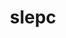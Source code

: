 ---
title: "slepc"
layout: cache
categories: [package, develop-2023-10-08]
meta: {"versions": ["3.20.0"], "compilers": ["cce@=15.0.1", "gcc@=11.4.0", "gcc@=9.4.0", "oneapi@=2023.2.1"], "oss": ["rhel8", "ubuntu20.04"], "platforms": ["linux"], "targets": ["aarch64", "ppc64le", "x86_64_v3", "zen4"], "stacks": ["e4s", "e4s-arm", "e4s-cray-rhel", "e4s-oneapi", "e4s-power", "e4s-rocm-external", "root"], "num_specs": 13, "num_specs_by_stack": {"e4s-cray-rhel": 1, "root": 13, "e4s-arm": 1, "e4s-power": 2, "e4s": 6, "e4s-rocm-external": 2, "e4s-oneapi": 1}}
spec_details: [{"hash": "hnenhupwwd3bvsc7yvplr4pa4vvgxlvd", "compiler": "cce@=15.0.1", "versions": ["3.20.0"], "os": "rhel8", "platform": "linux", "target": "zen4", "variants": ["+arpack", "~blopex", "build_system=generic", "~cuda", "~hpddm", "~rocm"], "stacks": ["e4s-cray-rhel", "root"], "size": "-", "tarball": "https://binaries.spack.io/develop-2023-10-08/build_cache/linux-rhel8-zen4/cce-15.0.1/slepc-3.20.0/linux-rhel8-zen4-cce-15.0.1-slepc-3.20.0-hnenhupwwd3bvsc7yvplr4pa4vvgxlvd.spack"}, {"hash": "3csxzbo4ola4uywwwqnr2b4os5oeeu6m", "compiler": "gcc@=11.4.0", "versions": ["3.20.0"], "os": "ubuntu20.04", "platform": "linux", "target": "aarch64", "variants": ["+arpack", "~blopex", "build_system=generic", "~cuda", "~hpddm", "~rocm"], "stacks": ["e4s-arm", "root"], "size": "-", "tarball": "https://binaries.spack.io/develop-2023-10-08/build_cache/linux-ubuntu20.04-aarch64/gcc-11.4.0/slepc-3.20.0/linux-ubuntu20.04-aarch64-gcc-11.4.0-slepc-3.20.0-3csxzbo4ola4uywwwqnr2b4os5oeeu6m.spack"}, {"hash": "q6sxk5k2rpy6yczztcpv7vzrp3u67phn", "compiler": "gcc@=9.4.0", "versions": ["3.20.0"], "os": "ubuntu20.04", "platform": "linux", "target": "ppc64le", "variants": ["+arpack", "~blopex", "build_system=generic", "~cuda", "~hpddm", "~rocm"], "stacks": ["e4s-power", "root"], "size": "-", "tarball": "https://binaries.spack.io/develop-2023-10-08/build_cache/linux-ubuntu20.04-ppc64le/gcc-9.4.0/slepc-3.20.0/linux-ubuntu20.04-ppc64le-gcc-9.4.0-slepc-3.20.0-q6sxk5k2rpy6yczztcpv7vzrp3u67phn.spack"}, {"hash": "liywkvwvzlk4pbrkv3vwpddbybaru54a", "compiler": "gcc@=9.4.0", "versions": ["3.20.0"], "os": "ubuntu20.04", "platform": "linux", "target": "ppc64le", "variants": ["+arpack", "~blopex", "build_system=generic", "+cuda", "cuda_arch=70", "~hpddm", "~rocm"], "stacks": ["e4s-power", "root"], "size": "-", "tarball": "https://binaries.spack.io/develop-2023-10-08/build_cache/linux-ubuntu20.04-ppc64le/gcc-9.4.0/slepc-3.20.0/linux-ubuntu20.04-ppc64le-gcc-9.4.0-slepc-3.20.0-liywkvwvzlk4pbrkv3vwpddbybaru54a.spack"}, {"hash": "hb6eb6odwhol3ersoavg5pxxriskedoo", "compiler": "gcc@=11.4.0", "versions": ["3.20.0"], "os": "ubuntu20.04", "platform": "linux", "target": "x86_64_v3", "variants": ["+arpack", "~blopex", "build_system=generic", "~cuda", "~hpddm", "~rocm"], "stacks": ["root", "e4s"], "size": "-", "tarball": "https://binaries.spack.io/develop-2023-10-08/build_cache/linux-ubuntu20.04-x86_64_v3/gcc-11.4.0/slepc-3.20.0/linux-ubuntu20.04-x86_64_v3-gcc-11.4.0-slepc-3.20.0-hb6eb6odwhol3ersoavg5pxxriskedoo.spack"}, {"hash": "nvtx3b2rjrx5bmwb53mepow365bgcyc4", "compiler": "gcc@=11.4.0", "versions": ["3.20.0"], "os": "ubuntu20.04", "platform": "linux", "target": "x86_64_v3", "variants": ["+arpack", "~blopex", "build_system=generic", "~cuda", "~hpddm", "~rocm"], "stacks": ["root", "e4s"], "size": "-", "tarball": "https://binaries.spack.io/develop-2023-10-08/build_cache/linux-ubuntu20.04-x86_64_v3/gcc-11.4.0/slepc-3.20.0/linux-ubuntu20.04-x86_64_v3-gcc-11.4.0-slepc-3.20.0-nvtx3b2rjrx5bmwb53mepow365bgcyc4.spack"}, {"hash": "nlff6uf4pqhwg3gx343z5kw5uixt6hip", "compiler": "gcc@=11.4.0", "versions": ["3.20.0"], "os": "ubuntu20.04", "platform": "linux", "target": "x86_64_v3", "variants": ["+arpack", "~blopex", "build_system=generic", "+cuda", "cuda_arch=90", "~hpddm", "~rocm"], "stacks": ["root", "e4s"], "size": "-", "tarball": "https://binaries.spack.io/develop-2023-10-08/build_cache/linux-ubuntu20.04-x86_64_v3/gcc-11.4.0/slepc-3.20.0/linux-ubuntu20.04-x86_64_v3-gcc-11.4.0-slepc-3.20.0-nlff6uf4pqhwg3gx343z5kw5uixt6hip.spack"}, {"hash": "prj2jzlddprg6weeenverxkqpz7zecbl", "compiler": "gcc@=11.4.0", "versions": ["3.20.0"], "os": "ubuntu20.04", "platform": "linux", "target": "x86_64_v3", "variants": ["amdgpu_target=gfx90a", "+arpack", "~blopex", "build_system=generic", "~cuda", "~hpddm", "+rocm"], "stacks": ["e4s-rocm-external", "root"], "size": "-", "tarball": "https://binaries.spack.io/develop-2023-10-08/build_cache/linux-ubuntu20.04-x86_64_v3/gcc-11.4.0/slepc-3.20.0/linux-ubuntu20.04-x86_64_v3-gcc-11.4.0-slepc-3.20.0-prj2jzlddprg6weeenverxkqpz7zecbl.spack"}, {"hash": "qte5i3hwmothhs6tt6yun4whtwdufwgz", "compiler": "gcc@=11.4.0", "versions": ["3.20.0"], "os": "ubuntu20.04", "platform": "linux", "target": "x86_64_v3", "variants": ["amdgpu_target=gfx90a", "+arpack", "~blopex", "build_system=generic", "~cuda", "~hpddm", "+rocm"], "stacks": ["root", "e4s"], "size": "-", "tarball": "https://binaries.spack.io/develop-2023-10-08/build_cache/linux-ubuntu20.04-x86_64_v3/gcc-11.4.0/slepc-3.20.0/linux-ubuntu20.04-x86_64_v3-gcc-11.4.0-slepc-3.20.0-qte5i3hwmothhs6tt6yun4whtwdufwgz.spack"}, {"hash": "jcarfaglss5uac64mek2jgtigus4jy36", "compiler": "gcc@=11.4.0", "versions": ["3.20.0"], "os": "ubuntu20.04", "platform": "linux", "target": "x86_64_v3", "variants": ["+arpack", "~blopex", "build_system=generic", "+cuda", "cuda_arch=80", "~hpddm", "~rocm"], "stacks": ["root", "e4s"], "size": "-", "tarball": "https://binaries.spack.io/develop-2023-10-08/build_cache/linux-ubuntu20.04-x86_64_v3/gcc-11.4.0/slepc-3.20.0/linux-ubuntu20.04-x86_64_v3-gcc-11.4.0-slepc-3.20.0-jcarfaglss5uac64mek2jgtigus4jy36.spack"}, {"hash": "ub7g72bspw6ur44xy3rr7aa6bxxjymb2", "compiler": "gcc@=11.4.0", "versions": ["3.20.0"], "os": "ubuntu20.04", "platform": "linux", "target": "x86_64_v3", "variants": ["amdgpu_target=gfx908", "+arpack", "~blopex", "build_system=generic", "~cuda", "~hpddm", "+rocm"], "stacks": ["e4s-rocm-external", "root"], "size": "-", "tarball": "https://binaries.spack.io/develop-2023-10-08/build_cache/linux-ubuntu20.04-x86_64_v3/gcc-11.4.0/slepc-3.20.0/linux-ubuntu20.04-x86_64_v3-gcc-11.4.0-slepc-3.20.0-ub7g72bspw6ur44xy3rr7aa6bxxjymb2.spack"}, {"hash": "5yoe66getfnpk4xa7qhgtgcwqmh562c4", "compiler": "gcc@=11.4.0", "versions": ["3.20.0"], "os": "ubuntu20.04", "platform": "linux", "target": "x86_64_v3", "variants": ["amdgpu_target=gfx908", "+arpack", "~blopex", "build_system=generic", "~cuda", "~hpddm", "+rocm"], "stacks": ["root", "e4s"], "size": "-", "tarball": "https://binaries.spack.io/develop-2023-10-08/build_cache/linux-ubuntu20.04-x86_64_v3/gcc-11.4.0/slepc-3.20.0/linux-ubuntu20.04-x86_64_v3-gcc-11.4.0-slepc-3.20.0-5yoe66getfnpk4xa7qhgtgcwqmh562c4.spack"}, {"hash": "7ab5vwhxuxvymvegesb7p7btjikhbnb6", "compiler": "oneapi@=2023.2.1", "versions": ["3.20.0"], "os": "ubuntu20.04", "platform": "linux", "target": "x86_64_v3", "variants": ["+arpack", "~blopex", "build_system=generic", "~cuda", "~hpddm", "~rocm"], "stacks": ["root", "e4s-oneapi"], "size": "-", "tarball": "https://binaries.spack.io/develop-2023-10-08/build_cache/linux-ubuntu20.04-x86_64_v3/oneapi-2023.2.1/slepc-3.20.0/linux-ubuntu20.04-x86_64_v3-oneapi-2023.2.1-slepc-3.20.0-7ab5vwhxuxvymvegesb7p7btjikhbnb6.spack"}]
---